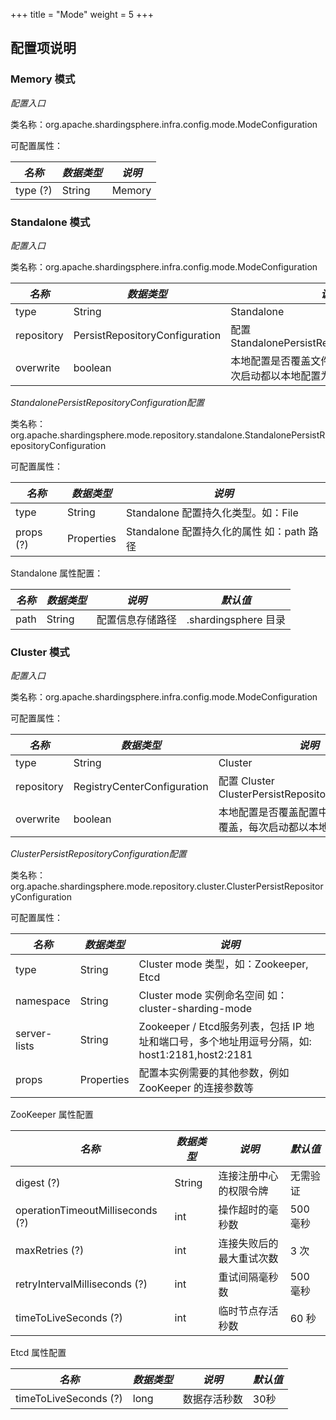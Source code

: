 +++
title = "Mode"
weight = 5
+++

## 配置项说明

### Memory 模式

*配置入口*

类名称：org.apache.shardingsphere.infra.config.mode.ModeConfiguration

可配置属性：

| *名称*                           | *数据类型*                    | *说明*                                                 |
| ---------------------------     | --------------------------- | ------------------------------------------------------ |
| type (?)                        | String                      | Memory                                                 |

### Standalone 模式

*配置入口*

类名称：org.apache.shardingsphere.infra.config.mode.ModeConfiguration

| *名称*                       | *数据类型*                      | *说明*                                                       |
| --------------------------- | -------------------------------| ------------------------------------------------------------ |
| type                        | String                         | Standalone                                                   |
| repository                  | PersistRepositoryConfiguration | 配置 StandalonePersistRepositoryConfiguration                 |
| overwrite                   | boolean                        | 本地配置是否覆盖文件配置，如果可覆盖，每次启动都以本地配置为准        |

*StandalonePersistRepositoryConfiguration配置*

类名称：org.apache.shardingsphere.mode.repository.standalone.StandalonePersistRepositoryConfiguration

可配置属性：

| *名称*         | *数据类型* | *说明*                                                                    |
| ------------- | ---------- | -----------------------------------------------------------------------  |
| type          | String     | Standalone 配置持久化类型。如：File                                         |
| props (?)     | Properties | Standalone 配置持久化的属性 如：path 路径                                   |

Standalone 属性配置：

| *名称*                            | *数据类型* | *说明*                | *默认值*             |
| -------------------------------- | --------- | -------------------- | -------------------- |
| path                            | String    | 配置信息存储路径       | .shardingsphere 目录  |

### Cluster 模式

*配置入口*

类名称：org.apache.shardingsphere.infra.config.mode.ModeConfiguration

可配置属性：

| *名称*                       | *数据类型*                    | *说明*                                                 |
| --------------------------- | --------------------------- | ------------------------------------------------------ |
| type                        | String                      | Cluster                                                |
| repository                  | RegistryCenterConfiguration | 配置 Cluster ClusterPersistRepositoryConfiguration       |
| overwrite                   | boolean                     | 本地配置是否覆盖配置中心配置，如果可覆盖，每次启动都以本地配置为准 |

*ClusterPersistRepositoryConfiguration配置*

类名称：org.apache.shardingsphere.mode.repository.cluster.ClusterPersistRepositoryConfiguration

可配置属性：

| *名称*         | *数据类型* | *说明*                                                                                   |
| ------------- | ---------- | -------------------------------------------------------------------------------------- |
| type          | String     | Cluster mode 类型，如：Zookeeper, Etcd                                                  |
| namespace     | String     | Cluster mode 实例命名空间 如：cluster-sharding-mode                                      |
| server-lists  | String     | Zookeeper / Etcd服务列表，包括 IP 地址和端口号，多个地址用逗号分隔，如: host1:2181,host2:2181 |
| props         | Properties | 配置本实例需要的其他参数，例如 ZooKeeper 的连接参数等                                        |

ZooKeeper 属性配置

| *名称*                            | *数据类型* | *说明*                | *默认值* |
| -------------------------------- | --------- | -------------------- | ------- |
| digest (?)                       | String    | 连接注册中心的权限令牌   | 无需验证  |
| operationTimeoutMilliseconds (?) | int       | 操作超时的毫秒数        | 500 毫秒 |
| maxRetries (?)                   | int       | 连接失败后的最大重试次数  | 3 次    |
| retryIntervalMilliseconds (?)    | int       | 重试间隔毫秒数          | 500 毫秒 |
| timeToLiveSeconds (?)            | int       | 临时节点存活秒数        | 60 秒    |

Etcd 属性配置

| *名称*                 | *数据类型* | *说明*     | *默认值* |
| --------------------- | --------- | ---------- | ------ |
| timeToLiveSeconds (?) | long      | 数据存活秒数 | 30秒    |
